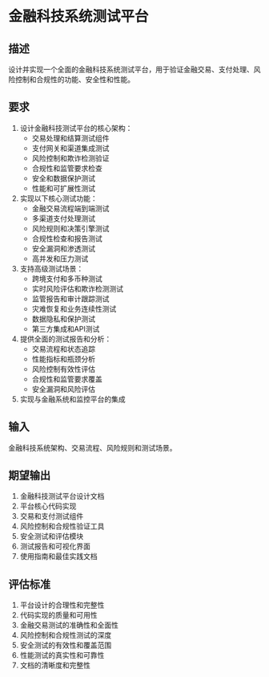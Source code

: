 # 金融科技系统测试平台

## 描述
设计并实现一个全面的金融科技系统测试平台，用于验证金融交易、支付处理、风险控制和合规性的功能、安全性和性能。

## 要求
1. 设计金融科技测试平台的核心架构：
   - 交易处理和结算测试组件
   - 支付网关和渠道集成测试
   - 风险控制和欺诈检测验证
   - 合规性和监管要求检查
   - 安全和数据保护测试
   - 性能和可扩展性测试
2. 实现以下核心测试功能：
   - 金融交易流程端到端测试
   - 多渠道支付处理测试
   - 风险规则和决策引擎测试
   - 合规性检查和报告测试
   - 安全漏洞和渗透测试
   - 高并发和压力测试
3. 支持高级测试场景：
   - 跨境支付和多币种测试
   - 实时风险评估和欺诈检测测试
   - 监管报告和审计跟踪测试
   - 灾难恢复和业务连续性测试
   - 数据隐私和保护测试
   - 第三方集成和API测试
4. 提供全面的测试报告和分析：
   - 交易流程和状态追踪
   - 性能指标和瓶颈分析
   - 风险控制有效性评估
   - 合规性和监管要求覆盖
   - 安全漏洞和风险评估
5. 实现与金融系统和监控平台的集成

## 输入
金融科技系统架构、交易流程、风险规则和测试场景。

## 期望输出
1. 金融科技测试平台设计文档
2. 平台核心代码实现
3. 交易和支付测试组件
4. 风险控制和合规性验证工具
5. 安全测试和评估模块
6. 测试报告和可视化界面
7. 使用指南和最佳实践文档

## 评估标准
1. 平台设计的合理性和完整性
2. 代码实现的质量和可用性
3. 金融交易测试的准确性和全面性
4. 风险控制和合规性测试的深度
5. 安全测试的有效性和覆盖范围
6. 性能测试的真实性和可靠性
7. 文档的清晰度和完整性